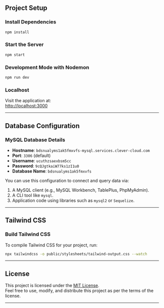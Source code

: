 ## Project Setup  

### Install Dependencies  
```bash  
npm install  
```  

### Start the Server  
```bash  
npm start  
```  

### Development Mode with Nodemon  
```bash  
npm run dev  
```  

### Localhost  
Visit the application at:  
[http://localhost:3000](http://localhost:3000)  

---

## Database Configuration  

### MySQL Database Details  
- **Hostname**: `bdsnualyms1ak5fmxvfs-mysql.services.clever-cloud.com`  
- **Port**: `3306` (default)  
- **Username**: `ucuthzsaexbsm5cc`  
- **Password**: `9cQJgtkaiW77ks1zI1u0`  
- **Database Name**: `bdsnualyms1ak5fmxvfs`  

You can use this configuration to connect and query data via:  
1. A MySQL client (e.g., MySQL Workbench, TablePlus, PhpMyAdmin).  
2. A CLI tool like `mysql`.  
3. Application code using libraries such as `mysql2` or `Sequelize`.  

---

## Tailwind CSS  

### Build Tailwind CSS  
To compile Tailwind CSS for your project, run:  
```bash  
npx tailwindcss -o public/stylesheets/tailwind-output.css --watch  
```  
---
## License  

This project is licensed under the [MIT License](https://opensource.org/licenses/MIT).  
Feel free to use, modify, and distribute this project as per the terms of the license.  

---